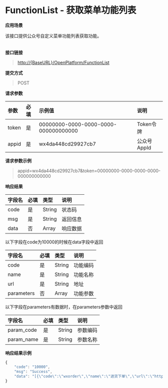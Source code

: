 # FunctionList - 获取菜单功能列表

**应用场景**

该接口提供公众号自定义菜单功能列表获取功能。

###### 

**接口链接**

> [http://{BaseURL}/OpenPlatform/FunctionList](http://{BaseURL}/OpenPlatform/Login)

**提交方式**

> POST

**请求参数**

| 参数 | 必填 | 示例值 | 说明 |
| :--- | :--- | :--- | :--- |
| token | 是 | 00000000-0000-0000-0000-000000000000 | Token令牌 |
| appid | 是 | wx4da448cd29927cb7 | 公众号AppId |

**请求参数示例**

> appid=wx4da448cd29927cb7&token=00000000-0000-0000-0000-000000000000

**响应结果**

| 字段名 | 必填 | 类型 | 说明 |
| :--- | :--- | :--- | :--- |
| code | 是 | String | 状态码 |
| msg | 是 | String | 返回信息 |
| data | 否 | Array | 响应数据 |

以下字段在code为10000的时候在data字段中返回

| 字段名 | 必填 | 类型 | 说明 |
| :--- | :--- | :--- | :--- |
| code | 是 | String | 功能编码 |
| name | 是 | String | 功能名称 |
| url | 是 | String | 地址 |
| parameters | 否 | Array | 功能参数 |

以下字段在parameters有数据时，在parameters参数中返回

| 字段名 | 必填 | 类型 | 说明 |
| :--- | :--- | :--- | :--- |
| param\_code | 是 | String | 参数编码 |
| param\_name | 是 | String | 参数名称 |

**响应结果示例**

```js
{
    "code": "10000",
    "msg": "Success",
    "data": "[{\"code\":\"wxorder\",\"name\":\"进货下单\",\"url\":\"http://www.dhy.hk/MobileOrderGoods/List?id_user={id_user}&id_xtx={id_xtx}\",\"parameters\":[{\"param_code\":\"id_user\",\"param_name\":\"用户编号\"},{\"param_code\":\"id_xtx\",\"param_name\":\"小推侠编号\"}]},{\"code\":\"wxshop\",\"name\":\"微商城\",\"url\":\"http://www.dhy.hk/MobileOrderGoods/List?id_user={id_user}\",\"parameters\":[{\"param_code\":\"id_user\",\"param_name\":\"用户编号\"}]}]"
}
```



